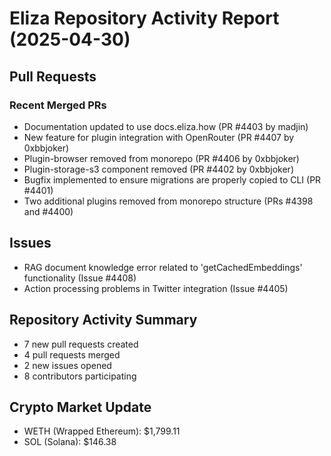 # Eliza Repository Activity Report (2025-04-30)

## Pull Requests

### Recent Merged PRs
- Documentation updated to use docs.eliza.how (PR #4403 by madjin)
- New feature for plugin integration with OpenRouter (PR #4407 by 0xbbjoker)
- Plugin-browser removed from monorepo (PR #4406 by 0xbbjoker)
- Plugin-storage-s3 component removed (PR #4402 by 0xbbjoker)
- Bugfix implemented to ensure migrations are properly copied to CLI (PR #4401)
- Two additional plugins removed from monorepo structure (PRs #4398 and #4400)

## Issues
- RAG document knowledge error related to 'getCachedEmbeddings' functionality (Issue #4408)
- Action processing problems in Twitter integration (Issue #4405)

## Repository Activity Summary
- 7 new pull requests created
- 4 pull requests merged
- 2 new issues opened
- 8 contributors participating

## Crypto Market Update
- WETH (Wrapped Ethereum): $1,799.11
- SOL (Solana): $146.38